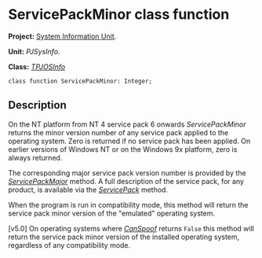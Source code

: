 # ServicePackMinor class function #

**Project:** [System Information Unit](SystemInformationUnit.md).

**Unit:** _PJSysInfo_.

**Class:** _[TPJOSInfo](TPJOSInfo.md)_

```
class function ServicePackMinor: Integer;
```

## Description ##

On the NT platform from NT 4 service pack 6 onwards _ServicePackMinor_ returns the minor version number of any service pack applied to the operating system. Zero is returned if no service pack has been applied. On earlier versions of Windows NT or on the Windows 9x platform, zero is always returned.

The corresponding major service pack version number is provided by the _[ServicePackMajor](TPJOSInfoServicePackMajor.md)_ method. A full description of the service pack, for any product, is available via the _[ServicePack](TPJOSInfoServicePack.md)_ method.

When the program is run in compatibility mode, this method will return the service pack minor version of the "emulated" operating system.

[v5.0] On operating systems where _[CanSpoof](TPJOSInfoCanSpoof.md)_ returns `False` this method will return the service pack minor version of the installed operating system, regardless of any compatibility mode.
